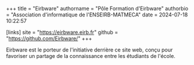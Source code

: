 +++
title = "Eirbware"
authorname = "Pôle Formation d'Eirbware"
authorbio = "Association d'informatique de l'ENSEIRB-MATMECA"
date = 2024-07-18 10:22:57

[links]
  site = "https://eirbware.eirb.fr"
  github = "https://github.com/Eirbware/"
+++

Eirbware est le porteur de l'initiative derrière ce site web, conçu pour
favoriser un partage de la connaissance entre les étudiants de l'école.
